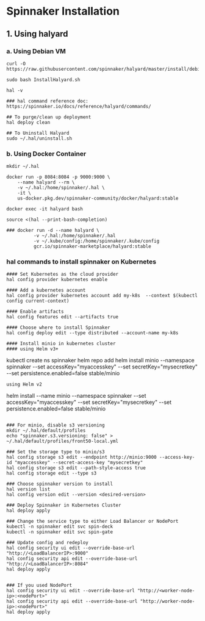 # Spinnaker Installation


## 1. Using halyard
### a. Using Debian VM
```
curl -O https://raw.githubusercontent.com/spinnaker/halyard/master/install/debian/InstallHalyard.sh

sudo bash InstallHalyard.sh

hal -v

### hal command reference doc:
https://spinnaker.io/docs/reference/halyard/commands/

## To purge/clean up deployment
hal deploy clean

## To Uninstall Halyard
sudo ~/.hal/uninstall.sh
```

### b. Using Docker Container
```
mkdir ~/.hal

docker run -p 8084:8084 -p 9000:9000 \
    --name halyard --rm \
    -v ~/.hal:/home/spinnaker/.hal \
    -it \
    us-docker.pkg.dev/spinnaker-community/docker/halyard:stable
	
docker exec -it halyard bash

source <(hal --print-bash-completion)

### docker run -d --name halyard \
          -v ~/.hal:/home/spinnaker/.hal 
		  -v ~/.kube/config:/home/spinnaker/.kube/config 
		  gcr.io/spinnaker-marketplace/halyard:stable
```

### hal commands to install spinnaker on Kubernetes

```
#### Set Kubernetes as the cloud provider
hal config provider kubernetes enable

#### Add a kubernetes account
hal config provider kubernetes account add my-k8s  --context $(kubectl config current-context)

#### Enable artifacts
hal config features edit --artifacts true

#### Choose where to install Spinnaker
hal config deploy edit --type distributed --account-name my-k8s

#### Install minio in kubernetes cluster
#### using Helm v3+
```
kubectl create ns spinnaker
helm repo add 
helm install minio --namespace spinnaker --set accessKey="myaccesskey" --set secretKey="mysecretkey" --set persistence.enabled=false stable/minio
```
using Helm v2
```
helm install --name minio --namespace spinnaker --set accessKey="myaccesskey" --set secretKey="mysecretkey" --set persistence.enabled=false stable/minio
```

### For minio, disable s3 versioning
mkdir ~/.hal/default/profiles
echo "spinnaker.s3.versioning: false" > ~/.hal/default/profiles/front50-local.yml

### Set the storage type to minio/s3
hal config storage s3 edit --endpoint http://minio:9000 --access-key-id "myaccesskey" --secret-access-key "mysecretkey"
hal config storage s3 edit --path-style-access true
hal config storage edit --type s3

### Choose spinnaker version to install
hal version list
hal config version edit --version <desired-version>

### Deploy Spinnaker in Kubernetes Cluster
hal deploy apply

### Change the service type to either Load Balancer or NodePort
kubectl -n spinnaker edit svc spin-deck
kubectl -n spinnaker edit svc spin-gate

### Update config and redeploy
hal config security ui edit --override-base-url "http://<LoadBalancerIP>:9000"
hal config security api edit --override-base-url "http://<LoadBalancerIP>:8084"
hal deploy apply


### If you used NodePort
hal config security ui edit --override-base-url "http://<worker-node-ip>:<nodePort>"
hal config security api edit --override-base-url "http://worker-node-ip>:<nodePort>"
hal deploy apply

```

```
